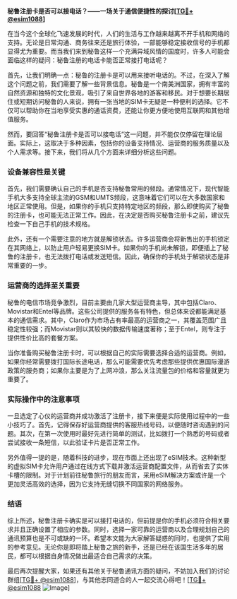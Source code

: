 **秘鲁注册卡是否可以接电话？——一场关于通信便捷性的探讨[[TG💪+ @esim1088](https://t.me/s/esim1088)]**

在当今这个全球化飞速发展的时代，人们的生活与工作越来越离不开手机和网络的支持。无论是日常沟通、商务往来还是旅行体验，一部能够稳定接收信号的手机都显得尤为重要。而当我们来到秘鲁这样一个充满异域风情的国度时，许多人可能会面临这样的疑问：秘鲁注册的电话卡能否正常接打电话呢？

首先，让我们明确一点：秘鲁的注册卡是可以用来接听电话的。不过，在深入了解这个问题之前，我们需要了解一些背景信息。秘鲁是一个南美洲国家，拥有丰富的自然资源和独特的文化景观，吸引了来自世界各地的游客和移民。对于想要长期居住或短期访问秘鲁的人来说，拥有一张当地的SIM卡无疑是一种便利的选择。它不仅可以帮助你在当地享受实惠的通话资费，还能让你更方便地使用互联网和其他增值服务。

然而，要回答“秘鲁注册卡是否可以接电话”这一问题，并不能仅仅停留在理论层面。实际上，这取决于多种因素，包括你的设备支持情况、运营商的服务质量以及个人需求等。接下来，我们将从几个方面来详细分析这些问题。

### 设备兼容性是关键

首先，我们需要确认自己的手机是否支持秘鲁常用的频段。通常情况下，现代智能手机大多支持全球主流的GSM和UMTS频段，这意味着它们可以在大多数国家和地区正常使用。但是，如果你的手机只支持特定地区的频段，那么即使购买了秘鲁的注册卡，也可能无法正常工作。因此，在决定是否购买秘鲁注册卡之前，建议先检查一下自己手机的技术规格。

此外，还有一个需要注意的地方就是解锁状态。许多运营商会将新售出的手机锁定在其网络上，以防止用户轻易更换SIM卡。如果你的手机尚未解锁，即便插上了秘鲁的注册卡，也无法拨打电话或发送短信。因此，确保你的手机处于解锁状态是非常重要的一步。

### 运营商的选择至关重要

秘鲁的电信市场竞争激烈，目前主要由几家大型运营商主导，其中包括Claro、Movistar和Entel等品牌。这些公司提供的服务各有特色，但总体来说都能满足基本的通信需求。其中，Claro作为市场占有率最高的运营商之一，其覆盖范围广且稳定性较强；而Movistar则以其较快的数据传输速度著称；至于Entel，则专注于提供性价比高的套餐方案。

当你准备购买秘鲁注册卡时，可以根据自己的实际需要选择合适的运营商。例如，如果你经常需要拨打国际长途电话，那么可能需要优先考虑那些提供优惠国际漫游政策的服务商；如果你主要是为了上网冲浪，那么关注流量包的价格和容量就更为重要了。

### 实际操作中的注意事项

一旦选定了心仪的运营商并成功激活了注册卡，接下来便是实际使用过程中的一些小技巧了。首先，记得保存好运营商提供的客服热线号码，以便随时咨询遇到的问题。其次，在第一次使用时最好先进行简单的测试，比如拨打一个熟悉的号码或者尝试接收一条短信，以此验证卡片是否正常工作。

另外值得一提的是，随着科技的进步，现在市面上还出现了eSIM技术。这种新型的虚拟SIM卡允许用户通过在线方式下载并激活运营商配置文件，从而省去了实体卡槽的限制。对于计划前往秘鲁旅行的朋友而言，采用eSIM解决方案或许是一个更加灵活高效的选择，因为它支持无缝切换不同国家的网络服务。

### 结语

综上所述，秘鲁注册卡确实是可以接打电话的，但前提是你的手机必须符合相关要求并且正确设置了相应的参数。同时，选择一家可靠的运营商以及合理规划自己的通讯预算也是不可或缺的一环。希望本文能为大家解答疑惑的同时，也提供了实用的参考意见。无论你是即将踏上秘鲁之旅的新手，还是已经在该国生活多年的居民，都可以根据自身情况做出最适合自己需求的决策。

最后再次提醒大家，如果还有其他关于秘鲁通讯方面的疑问，不妨加入我们的讨论群组[[TG💪+ @esim1088](https://t.me/s/esim1088)]，与其他志同道合的人一起交流心得吧！[[TG💪+ @esim1088](https://t.me/s/esim1088) ![Image](https://i.postimg.cc/4NQfJmqS/Snipaste-2025-05-13-00-14-12.png)]